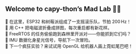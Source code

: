 ## Welcome to capy-thon’s Mad Lab 🔧🤖

🦾 在这里，ESP32 和树莓派组成了一支摇滚乐队，节拍 200 Hz！  
🧩 用 C++ 把电磁波折叠成拼图，每次重启都有新花样。  
🌲 FreeRTOS 的任务偷偷跑到森林里开派对——你能抓到它们吗？  
📡 IMU 数据化身星光信号，导航下一次冒险。  
🚀 下一个疯狂实验？来试试用 OpenGL 给机器人画上霓虹尾巴吧！  

